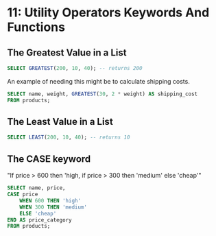 # 11: Utility Operators Keywords And Functions

## The Greatest Value in a List

```sql
SELECT GREATEST(200, 10, 40); -- returns 200
```

An example of needing this might be to calculate shipping costs.

```sql
SELECT name, weight, GREATEST(30, 2 * weight) AS shipping_cost
FROM products;
```

## The Least Value in a List

```sql
SELECT LEAST(200, 10, 40); -- returns 10
```

## The CASE keyword

"If price > 600 then 'high, if price > 300 then 'medium' else 'cheap'"

```sql
SELECT name, price,
CASE price
	WHEN 600 THEN 'high'
	WHEN 300 THEN 'medium'
	ELSE 'cheap'
END AS price_category
FROM products;
```
